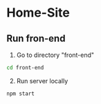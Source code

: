 # Home-Site

## Run fron-end

1. Go to directory "front-end"
```bash
cd front-end
```
2. Run server locally
```bash
npm start
```